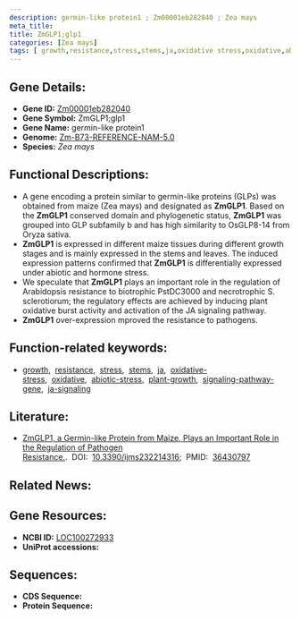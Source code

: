 ```yaml
---
description: germin-like protein1 ; Zm00001eb282040 ; Zea mays
meta_title:
title: ZmGLP1;glp1
categories: [Zea mays]
tags: [ growth,resistance,stress,stems,ja,oxidative stress,oxidative,abiotic stress,plant growth,signaling pathway gene,ja signaling ]
---
```


## Gene Details:
- **Gene ID:**	[Zm00001eb282040](https://www.maizegdb.org/gene_center/gene/Zm00001eb282040)
- **Gene Symbol:** ZmGLP1;glp1
- **Gene Name:** germin-like protein1
- **Genome:** [Zm-B73-REFERENCE-NAM-5.0](https://www.maizegdb.org/genome/assembly/Zm-B73-REFERENCE-NAM-5.0)
- **Species:** *Zea mays*

## Functional Descriptions:
   - A gene encoding a protein similar to germin-like proteins (GLPs) was obtained from maize (Zea mays) and designated as **ZmGLP1**. Based on the **ZmGLP1** conserved domain and phylogenetic status, **ZmGLP1** was grouped into GLP subfamily b and has high similarity to OsGLP8-14 from Oryza sativa.
   - **ZmGLP1** is expressed in different maize tissues during different growth stages and is mainly expressed in the stems and leaves. The induced expression patterns confirmed that **ZmGLP1** is differentially expressed under abiotic and hormone stress.
   - We speculate that **ZmGLP1** plays an important role in the regulation of Arabidopsis resistance to biotrophic PstDC3000 and necrotrophic S. sclerotiorum; the regulatory effects are achieved by inducing plant oxidative burst activity and activation of the JA signaling pathway.
   - **ZmGLP1** over-expression mproved the resistance to pathogens.

## Function-related keywords:
- [growth](/tags/growth/),&nbsp;&nbsp;[resistance](/tags/resistance/),&nbsp;&nbsp;[stress](/tags/stress/),&nbsp;&nbsp;[stems](/tags/stems/),&nbsp;&nbsp;[ja](/tags/ja/),&nbsp;&nbsp;[oxidative-stress](/tags/oxidative-stress/),&nbsp;&nbsp;[oxidative](/tags/oxidative/),&nbsp;&nbsp;[abiotic-stress](/tags/abiotic-stress/),&nbsp;&nbsp;[plant-growth](/tags/plant-growth/),&nbsp;&nbsp;[signaling-pathway-gene](/tags/signaling-pathway-gene/),&nbsp;&nbsp;[ja-signaling](/tags/ja-signaling/)

## Literature:
   - [ZmGLP1, a Germin-like Protein from Maize, Plays an Important Role in the Regulation of Pathogen Resistance.]( https://www.ncbi.nlm.nih.gov/pmc/articles/PMC9699084/).&nbsp;&nbsp;DOI:&nbsp;&nbsp;[10.3390/ijms232214316](https://www.ncbi.nlm.nih.gov/pmc/articles/PMC9699084/);&nbsp;&nbsp;PMID:&nbsp;&nbsp;[36430797](https://pubmed.ncbi.nlm.nih.gov/36430797/)

## Related News:

## Gene Resources:
- **NCBI ID:**  [LOC100272933](https://www.ncbi.nlm.nih.gov/gene/?term=LOC100272933)
- **UniProt accessions:** [](https://www.uniprot.org/uniprotkb//entry)



## Sequences:
- **CDS Sequence:**
- **Protein Sequence:**
